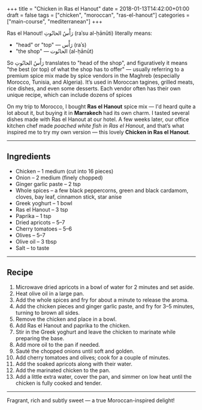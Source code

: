 +++
title = "Chicken in Ras el Hanout"
date = 2018-01-13T14:42:00+01:00
draft = false
tags = ["chicken", "moroccan", "ras-el-hanout"]
categories = ["main-course", "mediterranean"]
+++

Ras el Hanout! رَأْسُ الحانُوتِ (raʾsu al-ḥānūti) literally means: 
- "head" or "top" — رَأْس (raʾs)
- "the shop" — الحانُوت (al-ḥānūt)

So رَأْسُ الحانُوتِ translates to "head of the shop", and figuratively it means "the best (or top) of what the shop has to offer" — usually referring to a premium spice mix made by spice vendors in the Maghreb (especially Morocco, Tunisia, and Algeria). It’s used in Moroccan tagines, grilled meats, rice dishes, and even some desserts. Each vendor often has their own unique recipe, which can include dozens of spices

On my trip to Morocco, I bought **Ras el Hanout** spice mix — I'd heard quite a lot about it, but buying it in **Marrakech** had its own charm. I tasted several dishes made with Ras el Hanout at our hotel. A few weeks later, our office kitchen chef made *poached white fish in Ras el Hanout*, and that’s what inspired me to try my own version — this lovely **Chicken in Ras el Hanout**.

---

## Ingredients

- Chicken – 1 medium (cut into 16 pieces)  
- Onion – 2 medium (finely chopped)  
- Ginger garlic paste – 2 tsp  
- Whole spices – a few black peppercorns, green and black cardamom, cloves, bay leaf, cinnamon stick, star anise  
- Greek yoghurt – 1 bowl  
- Ras el Hanout – 3 tsp  
- Paprika – 1 tsp  
- Dried apricots – 5–7  
- Cherry tomatoes – 5–6  
- Olives – 5–7  
- Olive oil – 3 tbsp  
- Salt – to taste  

---

## Recipe

1. Microwave dried apricots in a bowl of water for 2 minutes and set aside.  
2. Heat olive oil in a large pan.  
3. Add the whole spices and fry for about a minute to release the aroma.  
4. Add the chicken pieces and ginger garlic paste, and fry for 3–5 minutes, turning to brown all sides.  
5. Remove the chicken and place in a bowl.  
6. Add Ras el Hanout and paprika to the chicken.  
7. Stir in the Greek yoghurt and leave the chicken to marinate while preparing the base.  
8. Add more oil to the pan if needed.  
9. Sauté the chopped onions until soft and golden.  
10. Add cherry tomatoes and olives; cook for a couple of minutes.  
11. Add the soaked apricots along with their water.  
12. Add the marinated chicken to the pan.  
13. Add a little extra water, cover the pan, and simmer on low heat until the chicken is fully cooked and tender.  

---

Fragrant, rich and subtly sweet — a true Moroccan-inspired delight!

